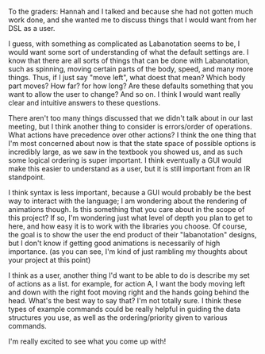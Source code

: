 To the graders: Hannah and I talked and because she had not gotten much work done, and she wanted me to discuss things that I would want from her DSL as a user.

I guess, with something as complicated as Labanotation seems to be, I would want some sort of understanding of what the default settings are. I know that there are all sorts of things that can be done with Labanotation, such as spinning, moving certain parts of the body, speed, and many more things. Thus, if I just say "move left", what doest that mean? Which body part moves? How far? for how long? Are these defaults something that you want to allow the user to change? And so on. I think I would want really clear and intuitive answers to these questions.

There aren't too many things discussed that we didn't talk about in our last meeting, but I think another thing to consider is errors/order of operations. What actions have precedence over other actions? I think the one thing that I'm most concerned about now is that the state space of possible options is incredibly large, as we saw in the textbook you showed us, and as such some logical ordering is super important. I think eventually a GUI would make this easier to understand as a user, but it is still important from an IR standpoint.

I think syntax is less important, because a GUI would probably be the best way to interact with the language; I am wondering about the rendering of animations though. Is this something that you care about in the scope of this project? If so, I'm wondering just what level of depth you plan to get to here, and how easy it is to work with the libraries you choose. Of course, the goal is to show the user the end product of their "labanotation" designs, but I don't know if getting good animations is necessarily of high importance. (as you can see, I'm kind of just rambling my thoughts about your project at this point)

I think as a user, another thing I'd want to be able to do is describe my set of actions as a list. for example, for action A, I want the body moving left and down with the right foot moving right and the hands going behind the head. What's the best way to say that? I'm not totally sure. I think these types of example commands could be really helpful in guiding the data structures you use, as well as the ordering/priority given to various commands.

I'm really excited to see what you come up with!